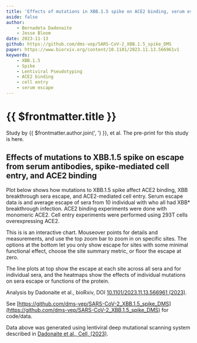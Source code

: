 ```yaml
---
title: 'Effects of mutations in XBB.1.5 spike on ACE2 binding, serum escape and cell entry'
aside: false
author: 
    - Bernadeta Dadonaite
    - Jesse Bloom
date: 2023-11-13
github: https://github.com/dms-vep/SARS-CoV-2_XBB.1.5_spike_DMS
paper: https://www.biorxiv.org/content/10.1101/2023.11.13.566961v1
keywords:
    - XBB.1.5
    - Spike
    - Lentiviral Pseudotyping
    - ACE2 binding
    - cell entry
    - serum escape
---
```


# {{ $frontmatter.title }}

Study by {{ $frontmatter.author.join(', ') }}, et al. The pre-print for this study is <a v-bind:href="$frontmatter.paper">here</a>.

## Effects of mutations to XBB.1.5 spike on escape from serum antibodies, spike-mediated cell entry, and ACE2 binding

Plot below shows how mutations to XBB.1.5 spike affect ACE2 binding, XBB breakthrough sera escape, and ACE2-mediated cell entry. Serum escape data is and average escape of sera from 10 individual with who all had XBB* breakthrough infection. ACE2 binding experiments were done with monomeric ACE2. Cell entry experiments were performed using 293T cells overexpressing ACE2.  

This is is an interactive chart. Mouseover points for details and measurements, and use the top zoom bar to zoom in on specific sites. The options at the bottom let you only show escape for sites with some minimal functional effect, choose the site summary metric, or floor the escape at zero. 

The line plots at top show the escape at each site across all sera and for individual sera, and the heatmaps show the effects of individual mutations on sera escape or functions of the protein.  

Analysis by Dadonaite et al., bioRxiv, DOI [10.1101/2023.11.13.566961 (2023)](https://www.biorxiv.org/content/10.1101/2023.11.13.566961v1).  

See [https://github.com/dms-vep/SARS-CoV-2_XBB.1.5_spike_DMS](https://github.com/dms-vep/SARS-CoV-2_XBB.1.5_spike_DMS) for code/data.
<Altair :spec-url="'https://raw.githubusercontent.com/dms-vep/SARS-CoV-2_XBB.1.5_spike_DMS/main/docs/htmls/summary_overlaid.html'"></Altair>


Data above was generated using lentiviral deep mutational scanning system described in [Dadonaite et al., Cell, (2023)](https://www.sciencedirect.com/science/article/pii/S0092867423001034?via%3Dihub). 